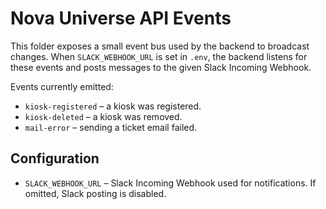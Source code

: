 # Nova Universe API Events

This folder exposes a small event bus used by the backend to broadcast changes. When `SLACK_WEBHOOK_URL` is set in `.env`, the backend listens for these events and posts messages to the given Slack Incoming Webhook.

Events currently emitted:

- `kiosk-registered` – a kiosk was registered.
- `kiosk-deleted` – a kiosk was removed.
- `mail-error` – sending a ticket email failed.

## Configuration

- `SLACK_WEBHOOK_URL` – Slack Incoming Webhook used for notifications. If omitted, Slack posting is disabled.

